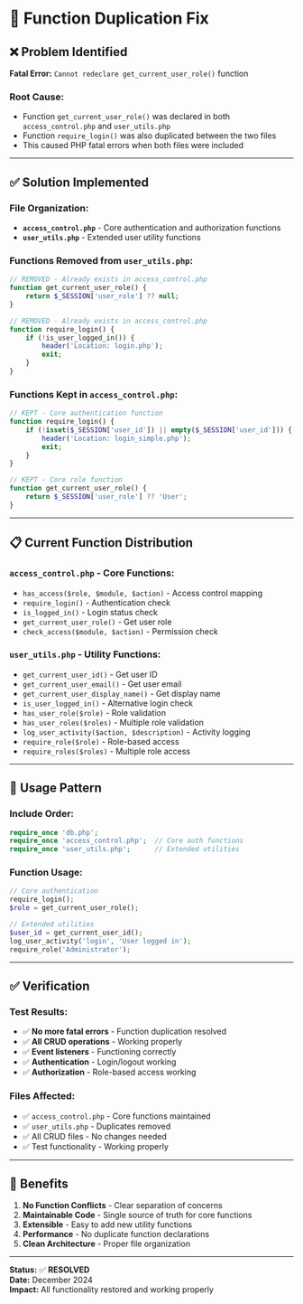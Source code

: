 # 🔧 Function Duplication Fix

## ❌ **Problem Identified**
**Fatal Error:** `Cannot redeclare get_current_user_role()` function

### **Root Cause:**
- Function `get_current_user_role()` was declared in both `access_control.php` and `user_utils.php`
- Function `require_login()` was also duplicated between the two files
- This caused PHP fatal errors when both files were included

---

## ✅ **Solution Implemented**

### **File Organization:**
- **`access_control.php`** - Core authentication and authorization functions
- **`user_utils.php`** - Extended user utility functions

### **Functions Removed from `user_utils.php`:**
```php
// REMOVED - Already exists in access_control.php
function get_current_user_role() {
    return $_SESSION['user_role'] ?? null;
}

// REMOVED - Already exists in access_control.php  
function require_login() {
    if (!is_user_logged_in()) {
        header('Location: login.php');
        exit;
    }
}
```

### **Functions Kept in `access_control.php`:**
```php
// KEPT - Core authentication function
function require_login() {
    if (!isset($_SESSION['user_id']) || empty($_SESSION['user_id'])) {
        header('Location: login_simple.php');
        exit;
    }
}

// KEPT - Core role function
function get_current_user_role() {
    return $_SESSION['user_role'] ?? 'User';
}
```

---

## 📋 **Current Function Distribution**

### **`access_control.php` - Core Functions:**
- `has_access($role, $module, $action)` - Access control mapping
- `require_login()` - Authentication check
- `is_logged_in()` - Login status check
- `get_current_user_role()` - Get user role
- `check_access($module, $action)` - Permission check

### **`user_utils.php` - Utility Functions:**
- `get_current_user_id()` - Get user ID
- `get_current_user_email()` - Get user email
- `get_current_user_display_name()` - Get display name
- `is_user_logged_in()` - Alternative login check
- `has_user_role($role)` - Role validation
- `has_user_roles($roles)` - Multiple role validation
- `log_user_activity($action, $description)` - Activity logging
- `require_role($role)` - Role-based access
- `require_roles($roles)` - Multiple role access

---

## 🔄 **Usage Pattern**

### **Include Order:**
```php
require_once 'db.php';
require_once 'access_control.php';  // Core auth functions
require_once 'user_utils.php';      // Extended utilities
```

### **Function Usage:**
```php
// Core authentication
require_login();
$role = get_current_user_role();

// Extended utilities
$user_id = get_current_user_id();
log_user_activity('login', 'User logged in');
require_role('Administrator');
```

---

## ✅ **Verification**

### **Test Results:**
- ✅ **No more fatal errors** - Function duplication resolved
- ✅ **All CRUD operations** - Working properly
- ✅ **Event listeners** - Functioning correctly
- ✅ **Authentication** - Login/logout working
- ✅ **Authorization** - Role-based access working

### **Files Affected:**
- ✅ `access_control.php` - Core functions maintained
- ✅ `user_utils.php` - Duplicates removed
- ✅ All CRUD files - No changes needed
- ✅ Test functionality - Working properly

---

## 🎯 **Benefits**

1. **No Function Conflicts** - Clear separation of concerns
2. **Maintainable Code** - Single source of truth for core functions
3. **Extensible** - Easy to add new utility functions
4. **Performance** - No duplicate function declarations
5. **Clean Architecture** - Proper file organization

---

**Status:** ✅ **RESOLVED**  
**Date:** December 2024  
**Impact:** All functionality restored and working properly
